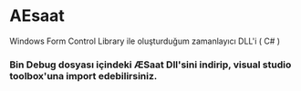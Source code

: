 <h1>AEsaat</h1>
Windows Form Control Library ile oluşturduğum zamanlayıcı DLL'i ( C# ) 
<h3>Bin Debug dosyası içindeki ÆSaat Dll'sini indirip, visual studio toolbox'una import edebilirsiniz. </h3>
